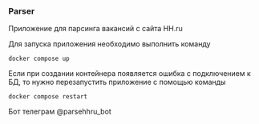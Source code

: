 ### Parser

Приложение для парсинга вакансий с сайта HH.ru

Для запуска приложения необходимо выполнить команду

```
docker compose up
```

Если при создании контейнера появляется ошибка с подключением к БД, то нужно перезапустить приложение с помощью команды

```
docker compose restart
```


Бот телеграм
@parsehhru_bot
